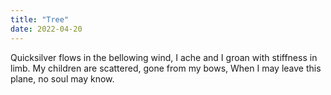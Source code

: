 ```yaml
---
title: "Tree"
date: 2022-04-20
---
```


Quicksilver flows in the bellowing wind,
I ache and I groan with stiffness in limb.
My children are scattered, gone from my bows,
When I may leave this plane, no soul may know.

